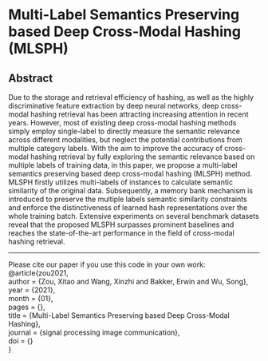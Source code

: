 # Multi-Label Semantics Preserving based Deep Cross-Modal Hashing (MLSPH)
## Abstract

Due to the storage and retrieval efficiency of hashing, as well as the highly discriminative feature extraction by deep neural networks, deep cross-modal hashing retrieval has been attracting increasing attention in recent years. However, most of existing deep cross-modal hashing methods simply employ single-label to directly measure the semantic relevance across different modalities, but neglect the potential contributions from multiple category labels. With the aim to improve the accuracy of cross-modal hashing retrieval by fully exploring the semantic relevance based on multiple labels of training data, in this paper, we propose a multi-label semantics preserving based deep cross-modal hashing (MLSPH) method. MLSPH firstly utilizes multi-labels of instances to calculate semantic similarity of the original data. Subsequently, a memory bank mechanism is introduced to preserve the multiple labels semantic similarity constraints and enforce the distinctiveness of learned hash representations over the whole training batch. Extensive experiments on several benchmark datasets reveal that the proposed MLSPH surpasses prominent baselines and reaches the state-of-the-art performance in the field of cross-modal hashing retrieval. 

------

Please cite our paper if you use this code in your own work:
@article{zou2021,  
author = {Zou, Xitao and Wang, Xinzhi and Bakker, Erwin and Wu, Song},    
year = {2021},    
month = {01},    
pages = {},  
title = {Multi-Label Semantics Preserving based Deep Cross-Modal Hashing},    
journal = {signal processing image communication},   
doi = {}   
}  
